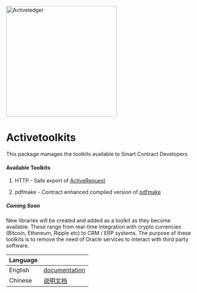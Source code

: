 <img src="https://www.activeledger.io/wp-content/uploads/2018/09/Asset-23.png" alt="Activeledger" width="300"/>

# Activetoolkits

This package manages the toolkits available to Smart Contract Developers

#### Available Toolkits 

1. HTTP - Safe export of [ActiveRequest](https://github.com/activeledger/activeledger/blob/master/packages/utilities/src/request.ts)

2. pdfmake - Contract enhanced compiled version of [pdfmake](https://github.com/bpampuch/pdfmake)

##### Coming Soon

New libraries will be created and added as a toolkit as they become available. These range from real-time integration with crypto currencies (Bitcoin, Ethereum, Ripple etc) to CRM / ERP systems. The purpose of these toolkits is to remove the need of Oracle services to interact with third party software.

|Language| |
|--------|-|
|English| [documentation](https://github.com/activeledger/activeledger/tree/master/docs/en-gb/configuration.md)|
|Chinese| [说明文档](https://github.com/activeledger/activeledger/tree/master/docs/zh-cn/configuration.md)|